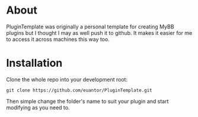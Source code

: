 About
==============

PluginTemplate was originally a personal template for creating MyBB plugins but I thought I may as well push it to github. It makes it easier for me to access it across machines this way too.

Installation
==============

Clone the whole repo into your development root:

    git clone https://github.com/euantor/PluginTemplate.git

Then simple change the folder's name to suit your plugin and start modifying as you need to.